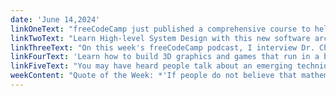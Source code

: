 ```yaml
---
date: 'June 14,2024'
linkOneText: "freeCodeCamp just published a comprehensive course to help you learn the Python skills used in data science. You'll start by learning the basics of data analytics, such as data wrangling, filtering, and statistical analysis. Then you'll apply those skills toward the field of A/B Testing, through a series of practical projects. This course is an excellent place to strengthen your Python abilities. (6 hour YouTube course): https://www.freecodecamp.org/news/learn-python-for-data-science-hands-on-projects-with-eda-ab-testing-business-intelligence/"
linkTwoText: "Learn High-level System Design with this new software architecture course. Keerti is a software engineer and teacher, and she'll introduce you to principles for building sophisticated apps. You can code along at home and build three API services that chunk data, transcode the data with FFmpeg, and stream it using Adaptive Bitrate Streaming. (2 hour YouTube course): https://www.freecodecamp.org/news/learn-high-level-system-design-by-building-a-youtube-clone/"
linkThreeText: "On this week's freeCodeCamp podcast, I interview Dr. Chuck, creator of the popular Python for Everyone course. He's a Computer Science professor at University of Michigan, and he's taught coding to millions of students through his freeCodeCamp courses. We talk about what separates a “Master Programmer” from an average one. We delve into what he sees as the biggest shortcomings of university programs — even elite ones like the one he teaches at. We also discuss his theories on the recent tech layoffs, and his suggestions for how devs can stay ahead of recent breakthroughs in AI. (1 hour watch or listen in your favorite podcast app): https://www.freecodecamp.org/news/how-to-outsmart-ai-as-a-developer-dr-chuck-interview-127/"
linkFourText: 'Learn how to build 3D graphics and games that run in a browser. ThreeJS is a powerful JavaScript library that abstracts away the complexities of WebGL. This course will walk you through building five projects, including a 3D model of the Earth, a wireframe wormhole, and a physics demo complete with realistic collisions. Happy rendering. (90 minute YouTube course): https://www.freecodecamp.org/news/learn-threejs-by-building-five-projects/'
linkFiveText: "You may have heard people talk about an emerging technique called Retrieval-Augmented Generation (RAG). This is when an AI looks up information from outside sources to improve its own responses. Well, freeCodeCamp just published a handbook that will help you understand RAG so you can use it in your AI models. Even if you don't have time to read the whole thing, I still encourage you to bookmark it for future reference. (full-length handbook): https://www.freecodecamp.org/news/retrieval-augmented-generation-rag-handbook/"
weekContent: "Quote of the Week: *'If people do not believe that mathematics is simple, it is only because they do not realize how complicated life is.'* — John von Neumann, Mathematician and Computer Science Pioneer"
---
```


